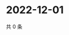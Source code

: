 # 2022-12-01

共 0 条

<!-- BEGIN WEIBO -->
<!-- 最后更新时间 Thu Dec 01 2022 07:15:45 GMT+0800 (China Standard Time) -->

<!-- END WEIBO -->
